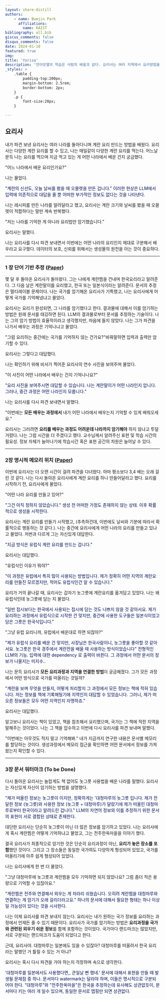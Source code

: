 ```yaml
---
layout: share-distill
authors: 
    - name: Bumjin Park
      affiliations:
        name: KAIST
bibliography: all.bib
giscus_comments: false
disqus_comments: false
date: 2024-01-10
featured: true
img: 
title: 'Yorisa'
description: '언어모델의 학습은 사람의 배움과 같다. 요리사는 여러 지역에서 요리방법을 배워온다. 비슷하게 LLM도 문서에서 컨텐츠를 배운다. 이 글은 LLM에 대한 배움의 비유이며, 연구 방향성을 나타내기 위해 작성된 단편 소설이다.'
_styles: >
    .table {
        padding-top:200px;
        margin-bottom: 2.5rem;
        border-bottom: 2px;
    }
    .p {
        font-size:20px;
    }

---
```


## 요리사 

내가 파견 보낸 요리사는 여러 나라를 돌아다니며 계란 요리 만드는 방법을 배웠다. 
요리사는 다양한 계란 요리를 할 수 있고, 나는 매일같이 다양한 계란 요리를 먹는다. 
어느날 문득 나는 요리를 먹으며 지금 먹고 있는 게 어떤 나라에서 배운 건지 궁금했다.  

"어느 나라에서 배운 요리인가요?"

나는 물었다. 

<p style="color:#001155">
"계란의 신선도, 오늘 날씨를 봤을 때 오믈렛을 만든 겁니다." <d-footnote>이러한 현상은 LLM에서 입력에 의존적으로 대답을 줄 뿐 어떠한 부가적인 정보도 없다는 것을 나타낸다.  </d-footnote>
</p>

나는 레시피를 만든 나라를 알려달라고 했고, 요리사는 계란 크기와 날씨를 봤을 때 오믈렛이 적합하다는 말만 계속 반복했다. 

"저는 나라를 기억한 게 아니라 요리법만 암기했습니다." 

요리사는 말했다.

나는 요리사를 다시 파견 보내면서 이번에는 어떤 나라의 요리인지 제대로 구분해서 배우라고 요구했다. <d-footnote>데이터의 보호, 신뢰를 위해서는 생성물의 원천을 아는 것이 중요하다.  </d-footnote>

---

###  1 장 단어 기반 추정 ([Paper](https://drive.google.com/file/d/1-5UYdrs0gPmRHS7Bn2PxF5aghgLVI9oC/view?usp=drive_link))

몇 달 후 돌아온 요리사가 돌아왔다. 그는 나에게 계란찜을 건내며 한국요리라고 알려준다.
그 다음 날은 계란말이를 요리했고, 한국 또는 일본식이라는 알려준다.  <d-footnote> 문서의 추정은 멀티레이블 문제이다.</d-footnote> 
나는 국가를 암기해온 요리사가 기특했고, 나는 요리사에게 어떻게 국가를 기억해냈냐고 물었다.

요리사는 요리가 완성되면, 그 나라를 암기했다고 한다.<d-footnote> 결과물에 대해서 이를 암기하는 방법은 원래 문서를 태깅하면 된다. LLM의 결과물로부터 문서를 추정하는 기술이다.</d-footnote> 
나는 그의 암기 방법이 효율적이라고 생각했지만, 마음에 들지 않았다. 나는 그가 파견을 나가서 배우는 과정은 기억나냐고 물었다.

"그럼 요리하는 중간에는 국가를 기억하지 않는 건가요?"<d-footnote>바꿔말하면 입력과 출력만 암기할 수 있다.</d-footnote>  

요리사는 그렇다고 대답했다. 

나는 확인하기 위해 비서가 찍어준 요리사의 연수 사진을 보여주며 물었다. 

"이 사진이 어떤 나라에서 배우는 건지 기억나나요?"

<p style="color:#001155">
"요리 사진을 보여주시면 대답할 수 있습니다. 나는 계란말이가 어떤 나라인지 압니다. 그러나, 중간 과정은 어떤 나라인지 모릅니다."
</p>

나는 요리사를 다시 파견 보내면서 말했다. 

"이번에는 **모든 배우는 과정에서** 내가 어떤 나라에서 배우는지 기억할 수 있게 배워오세요." 

요리사는 그러려면 **요리를 배우는 과정도 어려운데 나라까지 암기해야** 하지 않냐고 투덜거렸다.
나는 그럼 시간을 더 주겠다고 했다. <d-footnote>교수님께서 알려주신 표현 및 학습 시간의 필요성. 정보 자체가 늘어나기에 학습시간 혹은 표현 공간의 차원은 늘어날 수 있다.</d-footnote>

---

### 2장 명시적 메모리 위치 ([Paper](https://drive.google.com/file/d/18inJYgMBN5MPDH01TyF9mvvmKHtZ75Uh/view?usp=drive_link))

이번에 요리사는 더 오랜 시간이 걸려 파견을 다녀왔다. 아마 평소보다 3,4 배는 오래 걸린 것 같다. 
나는 다시 돌아온 요리사에게 계란 요리를 하나 만들어달라고 했다. 
요리를 시작하기 전, 요리사에게 물었다. 

"어떤 나라 요리를 만들고 있어?"

<p style="color:#001155">
"그건 아직 정하지 않았습니다."  <d-footnote>생성 전 어떠한 가정도 존재하지 않는 상태. 이후 확률적으로 생성을 시작한다.</d-footnote>
</p>

요리사는 계란 요리를 만들기 시작했고, (추측하건데, 이번에도 날씨와 기분에 따라서 확률적으로 행동하는 것 같다.).
나는 중간에 요리사에게 어떤 나라의 요리를 만들고 있냐고 물었다. 
저번과 다르게 그는 자신있게 대답한다. 

<p style="color:#001155">
"지금 방식은 유럽식 계란 요리를 만드는 겁니다." 
</p>

요리사는 대답했다. 

"유럽식인 이유가 뭐야?"

<p style="color:#001155">
"이 과정은 유럽에서 특히 많이 사용되는 방법입니다. 제가 정확히 어떤 지역의 계란요리를 만들진 모르겠지만, 
적어도 유럽식인건 알 수 있습니다."
</p>

요리가 거의 끝나갈 때, 요리사는 갑자기 놋그릇에 계란요리를 옮겨담고 있었다. 
나는 왜 유럽식인데 놋그릇에 담는 지 물었다. 

<p style="color:#001155">
"일반 접시보다는 한국에서 사용되는 접시에 담는 것도 나쁘지 않을 것 같아서요. 
제가 요리하는 과정에서 유럽식으로 시작한 건 맞지만, 중간에 사용한 도구들은 일본식이었고 
담은 그릇은 한국식입니다."
</p>

"그냥 유럽 요리니까, 유럽에서 배운대로 하면 되잖아?" 

<p style="color:#001155">
"제가 유럽식 요리를 배운 건 맞지만, 사장님은 한국사람이니, 놋그릇을 좋아할 것 같아서요.
놋그릇은 한국 경주에서 계란전을 배울 때 사용하는 방식이었습니다"  <d-footnote>전형적인 LLM의 기능. 입력에 대한 dependency 로 출력이 바뀐다. 그 과정에서 어떤 문서의 정보가 나올지는 미지수.</d-footnote>.
</p>

나는 문득 요리사가 **모든 요리과정과 지역을 연결한 방법**이 궁금해졌다. 
그가 모든 과정에서 어떤 방식으로 국가를 떠올리는 것일까? 

<p style="color:#001155">
"계란을 보며 무엇을 만들지, 어떻게 처리할지 그 과정에서 모든 정보는 책에 적혀 있습니다. 
저는 정보를 책에 기록해뒀기에 지역인지 대답할 수 있었습니다.
그러니, 제가 떠오른 정보들은 모두 어떤 지역인지 자명하죠."
</p>

요리사는 대답했다. 

알고보니 요리사는 책이 있었고, 책을 참조해서 요리했으며, 
국가는 그 책에 적힌 지역을 말해주는 것이었다. 
나는 그 책을 압수하고 이번에 다시 요리사를 파견 보내며 말했다. 

"이번에는 아무것도 적지 말고 기억해봐." <d-footnote>내가 지금까지 연구한 내용은 문서별 메모리를 할당하는 것이다. 생성과정에서 메모리 접근을 확인하면 어떤 문서에서 정보를 가져왔는지 확인할 수 있다.</d-footnote>

---

### 3장 문서 워터마크  (To be Done)

다시 돌아온 요리사는 놀랍게도 책 없어도 놋그릇 사용법을 배운 나라를 말했다. 요리사는 자신있게 자신이 암기하는 방법을 설명했다. 

<p style="color:#001155">
"제가 떠올린 정보는 놋그릇이 이지만, 정확하게는 '대청마루의 놋그릇 입니다. 제가 전달한 정보 (놋그릇)와 사용한 정보 (놋그릇 + 대청마루)가 달랐기에 
제가 떠올린 대청마루로부터 한국이라고 알려드린 겁니다." <d-footnote>LLM의 자연어 정보와 이를 추정하기 위한 문서의 표현이 서로 결합된 상태로 존재한다.</d-footnote>
</p>

대단한 요리사는 단순히 놋그릇이 아닌 더 많은 정보를 암기하고 있었다. 
나는 요리사에게 혹시 계란찜은 어떻게 기억하냐고 물었고, 그는 전주한옥마을을 이야기 했다. 

결국 요리사가 최종적으로 암기한 것은 단순히 요리과정이 아닌, **요리가 놓은 장소를 포함**했던 것이다. 
그리고 그 장소들은 동일한 국가여도 다양하게 형성되어 있었고, 국가를 떠올리기에 아주 쉽게 형성되어 있었다. 

나는 요리사에게 한 번 더 물었다.

"그냥 대청마루에 놋그릇과 계란찜을 모두 기억하면 되지 않았나요? 그럼 좀더 적은 용량으로 기억할 수 있잖아요."

<p style="color:#001155">
"계란찜은 전주와 연결해서 외우는 게 차라리 쉬웠습니다. 오히려 계란찜을 대청마루와 연결하는 게 암기가 오래 걸리더라고요." <d-footnote>하나의 문서에 대해서 필요한 형태는 하나 이상일 가능성이 있다는 것을 시사한다. </d-footnote>
</p>

나는 이제 요리사를 파견 보내지 않는다. 
요리사는 내가 원하는 국가 정보를 요리하는 과정에서 언제든 줄 수 있기 때문이다. 
요리사가 국가를 암기하는 방법은 **요리과정을 국가와 관련된 외우기 쉬운 정보**를 함께 포함하는 것이었다. 
국가마다 랜드마크는 많았지만, 서로 구분되는 랜드마크가 도움이 되었다고 한다. 

근데, 요리사야. 대청마루는 일본에도 있을 수 있잖아? 대청마루를 떠올려서 한국 요리라는 말했던 거 틀릴 수 있는 거 아냐?

요리사는 혹시 다시 파견을 가야 하는지 걱정하며 속으로 생각한다. 
<p style="color:#001155">
'대청마루를 일본에서도 사용했다면,, 큰일날 뻔 했네.' <d-footnote>문서에 대해서 표현을 만들 때 발생될 문제점 중 하나. 문서마다 watermark는 달라야 하며, 이들은 명시적으로 구분되어야 한다. "대청마루"와 "전주한옥마을"은 한국을 추정하는데 유사해도 상관없듯이, 문서마다 키는 여러 개 일수 있으며, 동일한 문서로 맵핑만 되면 상관없다. </d-footnote>
</p>